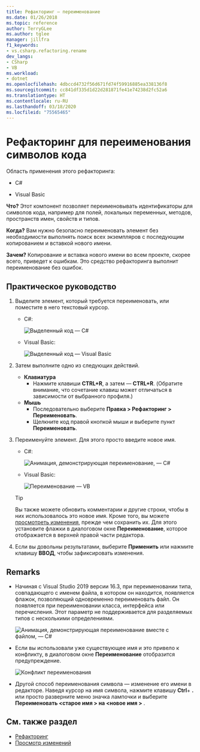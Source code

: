 ```yaml
---
title: Рефакторинг — переименование
ms.date: 01/26/2018
ms.topic: reference
author: TerryGLee
ms.author: tglee
manager: jillfra
f1_keywords:
- vs.csharp.refactoring.rename
dev_langs:
- CSharp
- VB
ms.workload:
- dotnet
ms.openlocfilehash: 4dbccd4732f56d671fd74f59916885ea338136f8
ms.sourcegitcommit: cc841df335d1d22d281871fe41e74238d2fc52a6
ms.translationtype: HT
ms.contentlocale: ru-RU
ms.lasthandoff: 03/18/2020
ms.locfileid: "75565465"
---
```

# <a name="rename-a-code-symbol-refactoring"></a>Рефакторинг для переименования символов кода

Область применения этого рефакторинга:

- C#

- Visual Basic

**Что?** Этот компонент позволяет переименовывать идентификаторы для символов кода, например для полей, локальных переменных, методов, пространств имен, свойств и типов.

**Когда?** Вам нужно безопасно переименовать элемент без необходимости выполнять поиск всех экземпляров с последующим копированием и вставкой нового имени.

**Зачем?** Копирование и вставка нового имени во всем проекте, скорее всего, приведет к ошибкам. Это средство рефакторинга выполнит переименование без ошибок.

## <a name="how-to"></a>Практическое руководство

1. Выделите элемент, который требуется переименовать, или поместите в него текстовый курсор.

   - C#:

       ![Выделенный код — C#](media/rename-highlight-cs.png)

   - Visual Basic:

       ![Выделенный код — Visual Basic](media/rename-highlight-vb.png)

2. Затем выполните одно из следующих действий.

   - **Клавиатура**
      - Нажмите клавиши **CTRL+R**, а затем — **CTRL+R**. (Обратите внимание, что сочетание клавиш может отличаться в зависимости от выбранного профиля.)
   - **Мышь**
      - Последовательно выберите **Правка > Рефакторинг > Переименовать**.
      - Щелкните код правой кнопкой мыши и выберите пункт **Переименовать**.

3. Переименуйте элемент. Для этого просто введите новое имя.

   - C#:

      ![Анимация, демонстрирующая переименование, — C#](media/rename-animated-cs.gif)

   - Visual Basic:

      ![Переименование — VB](media/rename-rename-vb.png)

   > [!TIP]
   > Вы также можете обновить комментарии и другие строки, чтобы в них использовалось это новое имя. Кроме того, вы можете [просмотреть изменения](../../ide/preview-changes.md), прежде чем сохранить их. Для этого установите флажки в диалоговом окне **Переименование**, которое отображается в верхней правой части редактора.

4. Если вы довольны результатами, выберите **Применить** или нажмите клавишу **ВВОД**, чтобы зафиксировать изменения.

## <a name="remarks"></a>Remarks

- Начиная с Visual Studio 2019 версии 16.3, при переименовании типа, совпадающего с именем файла, в котором он находится, появляется флажок, позволяющий одновременно переименовать файл. Он появляется при переименовании класса, интерфейса или перечисления. Этот параметр не поддерживается для разделяемых типов с несколькими определениями.

   ![Анимация, демонстрирующая переименование вместе с файлом, — C#](media/rename-with-file-animated-cs.gif)

- Если вы использовали уже существующее имя и это привело к конфликту, в диалоговом окне **Переименование** отобразится предупреждение.

   ![Конфликт переименования](media/rename-conflict-cs.png)

- Другой способ переименования символа — изменение его имени в редакторе. Наведя курсор на имя символа, нажмите клавишу **Ctrl**+ **.** или просто разверните меню значка лампочки и выберите **Переименовать \<старое имя > на \<новое имя >** .

## <a name="see-also"></a>См. также раздел

- [Рефакторинг](../refactoring-in-visual-studio.md)
- [Просмотр изменений](../../ide/preview-changes.md)
